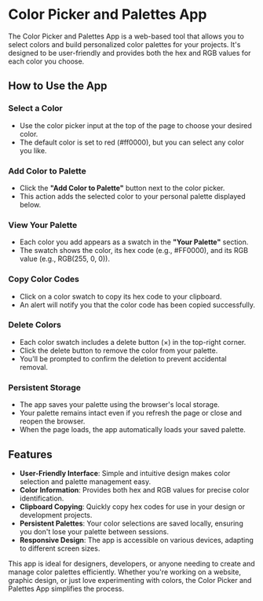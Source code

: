 # Color Picker and Palettes App

The Color Picker and Palettes App is a web-based tool that allows you to select colors and build personalized color palettes for your projects. It's designed to be user-friendly and provides both the hex and RGB values for each color you choose.

## How to Use the App

### Select a Color
- Use the color picker input at the top of the page to choose your desired color.
- The default color is set to red (#ff0000), but you can select any color you like.

### Add Color to Palette
- Click the **"Add Color to Palette"** button next to the color picker.
- This action adds the selected color to your personal palette displayed below.

### View Your Palette
- Each color you add appears as a swatch in the **"Your Palette"** section.
- The swatch shows the color, its hex code (e.g., #FF0000), and its RGB value (e.g., RGB(255, 0, 0)).

### Copy Color Codes
- Click on a color swatch to copy its hex code to your clipboard.
- An alert will notify you that the color code has been copied successfully.

### Delete Colors
- Each color swatch includes a delete button (×) in the top-right corner.
- Click the delete button to remove the color from your palette.
- You'll be prompted to confirm the deletion to prevent accidental removal.

### Persistent Storage
- The app saves your palette using the browser's local storage.
- Your palette remains intact even if you refresh the page or close and reopen the browser.
- When the page loads, the app automatically loads your saved palette.

## Features

- **User-Friendly Interface**: Simple and intuitive design makes color selection and palette management easy.
- **Color Information**: Provides both hex and RGB values for precise color identification.
- **Clipboard Copying**: Quickly copy hex codes for use in your design or development projects.
- **Persistent Palettes**: Your color selections are saved locally, ensuring you don't lose your palette between sessions.
- **Responsive Design**: The app is accessible on various devices, adapting to different screen sizes.

This app is ideal for designers, developers, or anyone needing to create and manage color palettes efficiently. Whether you're working on a website, graphic design, or just love experimenting with colors, the Color Picker and Palettes App simplifies the process.
